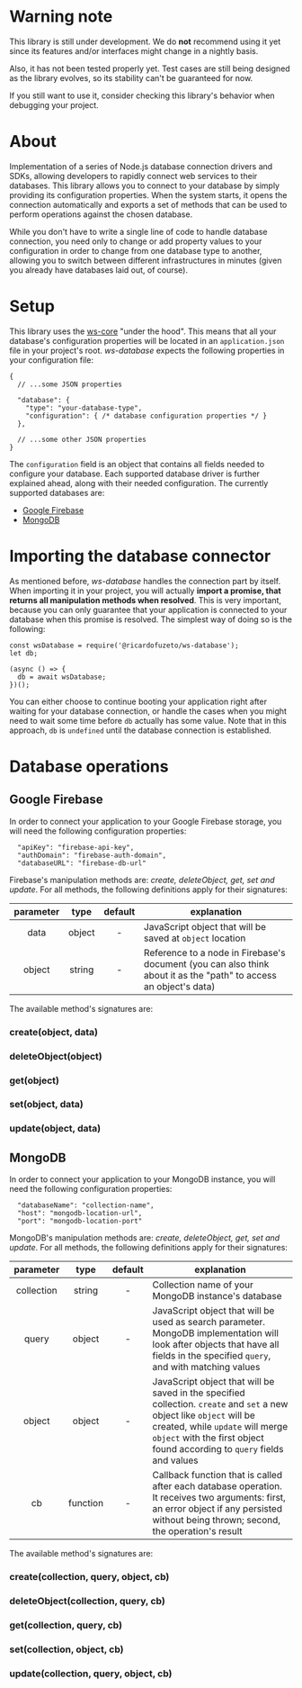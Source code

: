 # Warning note

This library is still under development. We do **not** recommend using it yet since its features and/or interfaces might change in a nightly basis.

Also, it has not been tested properly yet. Test cases are still being designed as the library evolves, so its stability can't be guaranteed for now.

If you still want to use it, consider checking this library's behavior when debugging your project.

# About

Implementation of a series of Node.js database connection drivers and SDKs, allowing developers to rapidly connect web services to their databases. This library allows you to connect to your database by simply providing its configuration properties. When the system starts, it opens the connection automatically and exports a set of methods that can be used to perform operations against the chosen database.

While you don't have to write a single line of code to handle database connection, you need only to change or add property values to your configuration in order to change from one database type to another, allowing you to switch between different infrastructures in minutes (given you already have databases laid out, of course).

# Setup

This library uses the [ws-core](https://www.npmjs.com/package/@ricardofuzeto/ws-core) "under the hood". This means that all your database's configuration properties will be located in an `application.json` file in your project's root. *ws-database* expects the following properties in your configuration file:

```
{
  // ...some JSON properties

  "database": {
    "type": "your-database-type",
    "configuration": { /* database configuration properties */ }
  },

  // ...some other JSON properties
}
```

The `configuration` field is an object that contains all fields needed to configure your database. Each supported database driver is further explained ahead, along with their needed configuration. The currently supported databases are:

* [Google Firebase](#google-firebase)
* [MongoDB](#mongodb)

# Importing the database connector

As mentioned before, *ws-database* handles the connection part by itself. When importing it in your project, you will actually **import a promise, that returns all manipulation methods when resolved**. This is very important, because you can only guarantee that your application is connected to your database when this promise is resolved. The simplest way of doing so is the following:

```
const wsDatabase = require('@ricardofuzeto/ws-database');
let db;

(async () => {
  db = await wsDatabase;
})();
```

You can either choose to continue booting your application right after waiting for your database connection, or handle the cases when you might need to wait some time before `db` actually has some value. Note that in this approach, `db` is `undefined` until the database connection is established.

# Database operations

## Google Firebase

In order to connect your application to your Google Firebase storage, you will need the following configuration properties:

```
  "apiKey": "firebase-api-key",
  "authDomain": "firebase-auth-domain",
  "databaseURL": "firebase-db-url"
```

Firebase's manipulation methods are: *create, deleteObject, get, set and update*. For all methods, the following definitions apply for their signatures:

| parameter | type | default | explanation |
| :-------: | :--: | :-----: | ----------- |
| data      | object |   -   | JavaScript object that will be saved at `object` location |
| object    | string |   -   | Reference to a node in Firebase's document (you can also think about it as the "path" to access an object's data) |

The available method's signatures are:

### create(object, data)

### deleteObject(object)

### get(object)

### set(object, data)

### update(object, data)

## MongoDB

In order to connect your application to your MongoDB instance, you will need the following configuration properties:

```
  "databaseName": "collection-name",
  "host": "mongodb-location-url",
  "port": "mongodb-location-port"
```

MongoDB's manipulation methods are: *create, deleteObject, get, set and update*. For all methods, the following definitions apply for their signatures:

| parameter | type | default | explanation |
| :-------: | :--: | :-----: | ----------- |
| collection | string |  -   | Collection name of your MongoDB instance's database |
| query     | object |   -   | JavaScript object that will be used as search parameter. MongoDB implementation will look after objects that have all fields in the specified `query`, and with matching values |
| object    | object |   -   | JavaScript object that will be saved in the specified collection. `create` and `set` a new object like `object` will be created, while `update` will merge `object` with the first object found according to `query` fields and values |
| cb        | function | -   | Callback function that is called after each database operation. It receives two arguments: first, an error object if any persisted without being thrown; second, the operation's result

The available method's signatures are:

### create(collection, query, object, cb)

### deleteObject(collection, query, cb)

### get(collection, query, cb)

### set(collection, object, cb)

### update(collection, query, object, cb)